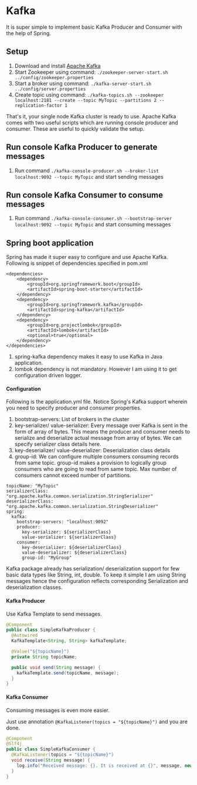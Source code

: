 # Kafka

It is super simple to implement basic Kafka Producer and Consumer with the help of Spring.

## Setup
1. Download and install [Apache Kafka](https://kafka.apache.org/downloads)
2. Start Zookeeper using command: `./zookeeper-server-start.sh ../config/zookeeper.properties`
3. Start a broker using command: `./kafka-server-start.sh ../config/server.properties`
4. Create topic using command: `./kafka-topics.sh --zookeeper localhost:2181 --create --topic MyTopic --partitions 2 --replication-factor 1`

That's it, your single node Kafka cluster is ready to use. 
Apache Kafka comes with two useful scripts which are running console producer and consumer. These are useful to quickly validate 
the setup. 

## Run console Kafka Producer to generate messages
1. Run command `./kafka-console-producer.sh --broker-list localhost:9092 --topic MyTopic` and start sending messages

## Run console Kafka Consumer to consume messages
1. Run command `./kafka-console-consumer.sh --bootstrap-server localhost:9092 --topic MyTopic` and start consuming messages

## Spring boot application
Spring has made it super easy to configure and use Apache Kafka. Following is snippet of dependencies specified in pom.xml

```
<dependencies>
	<dependency>
		<groupId>org.springframework.boot</groupId>			
		<artifactId>spring-boot-starter</artifactId>
	</dependency>
	<dependency>
		<groupId>org.springframework.kafka</groupId>
		<artifactId>spring-kafka</artifactId>	
	</dependency>
	<dependency>
		<groupId>org.projectlombok</groupId>
		<artifactId>lombok</artifactId>
		<optional>true</optional>
	</dependency>
</dependencies>
```

1. spring-kafka dependency makes it easy to use Kafka in Java application.
2. lombok dependency is not mandatory. However I am using it to get configuration driven logger.

#### Configuration
Following is the application.yml file. Notice Spring's Kafka support wherein you need to specify producer and consumer properties.

1. bootstrap-servers: List of brokers in the cluster
2. key-serializer/ value-serializer: Every message over Kafka is sent in the form of array of bytes. This means the producer and consumer needs to serialize and deserialize actual message from array of bytes. We can specify serializer class details here.
3. key-deserializer/ value-deserializer: Deserialization class details
4. group-id: We can configure multiple consumers consuming records from same topic. group-id makes a provision to logically group consumers who are going to read from same topic. Max number of consumers cannot exceed number of partitions.

```
topicName: "MyTopic"
serializerClass: "org.apache.kafka.common.serialization.StringSerializer"
deserializerClass: "org.apache.kafka.common.serialization.StringDeserializer"
spring:
  kafka:
    bootstrap-servers: "localhost:9092"
    producer:
      key-serializer: ${serializerClass}
      value-serializer: ${serializerClass}
    consumer:
      key-deserializer: ${deserializerClass}
      value-deserializer: ${deserializerClass}
      group-id: "MyGroup"
```

Kafka package already has serialization/ deserialization support for few basic data types like String, int, double.
To keep it simple I am using String messages hence the configuration reflects corresponding Serialization and deserialization classes.

#### Kafka Producer
Use Kafka Template to send messages.

```java
@Component
public class SimpleKafkaProducer {
  @Autowired
  KafkaTemplate<String, String> kafkaTemplate;

  @Value("${topicName}")
  private String topicName;

  public void send(String message) {
    kafkaTemplate.send(topicName, message);
  }
}
```

#### Kafka Consumer
Consuming messages is even more easier. 

Just use annotation `@KafkaListener(topics = "${topicName}")` and you are done.


```java
@Component
@Slf4j
public class SimpleKafkaConsumer {
  @KafkaListener(topics = "${topicName}")
  void receive(String message) {
    log.info("Received message: {}. It is received at {}", message, new Date().toString());
  }
}
```
